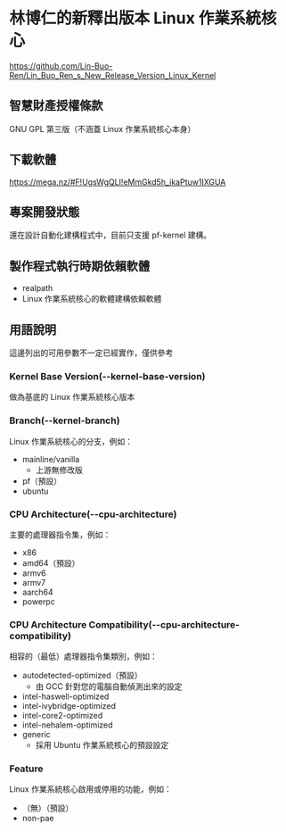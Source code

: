 # 林博仁的新釋出版本 Linux 作業系統核心
<https://github.com/Lin-Buo-Ren/Lin_Buo_Ren_s_New_Release_Version_Linux_Kernel>

## 智慧財產授權條款
GNU GPL 第三版（不涵蓋 Linux 作業系統核心本身）

## 下載軟體
<https://mega.nz/#F!UgsWgQLI!eMmGkd5h_ikaPtuw1IXGUA>

## 專案開發狀態
還在設計自動化建構程式中，目前只支援 pf-kernel 建構。

## 製作程式執行時期依賴軟體
* realpath
* Linux 作業系統核心的軟體建構依賴軟體

## 用語說明
這邊列出的可用參數不一定已經實作，僅供參考

### Kernel Base Version(--kernel-base-version)
做為基底的 Linux 作業系統核心版本

### Branch(--kernel-branch)
Linux 作業系統核心的分支，例如：

* mainline/vanilla
	* 上游無修改版
* pf（預設）
* ubuntu

### CPU Architecture(--cpu-architecture)
主要的處理器指令集，例如：

* x86
* amd64（預設）
* armv6
* armv7
* aarch64
* powerpc

### CPU Architecture Compatibility(--cpu-architecture-compatibility)
相容的（最低）處理器指令集類別，例如：

* autodetected-optimized（預設）
	* 由 GCC 針對您的電腦自動偵測出來的設定
* intel-haswell-optimized
* intel-ivybridge-optimized
* intel-core2-optimized
* intel-nehalem-optimized
* generic
	* 採用 Ubuntu 作業系統核心的預設設定

### Feature
Linux 作業系統核心啟用或停用的功能，例如：

* （無）（預設）
* non-pae
